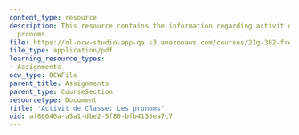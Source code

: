 ```yaml
---
content_type: resource
description: This resource contains the information regarding activit de Classe les
  pronoms.
file: https://ol-ocw-studio-app-qa.s3.amazonaws.com/courses/21g-302-french-ii-fall-2004/af86646aa5a1dbe25f80bfb4155ea7c7_MIT21G_302_F04_classe_O1.pdf
file_type: application/pdf
learning_resource_types:
- Assignments
ocw_type: OCWFile
parent_title: Assignments
parent_type: CourseSection
resourcetype: Document
title: 'Activit de Classe: Les pronoms'
uid: af86646a-a5a1-dbe2-5f80-bfb4155ea7c7
---
```

